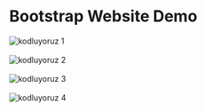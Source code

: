 # Bootstrap Website Demo
![kodluyoruz 1](https://user-images.githubusercontent.com/86846812/180838551-05eb1029-c649-4aec-9298-4d05630f828e.png)<br/><br/>
![kodluyoruz 2](https://user-images.githubusercontent.com/86846812/180838560-ec137764-fb75-48f6-bc1b-56ce9a2bfbe1.png)<br/><br/>
![kodluyoruz 3](https://user-images.githubusercontent.com/86846812/180838565-8c379c26-48de-4bb2-bb74-9b28b2c31ccc.png)<br/><br/>
![kodluyoruz 4](https://user-images.githubusercontent.com/86846812/180838568-6cb561b2-0cdb-4614-91c7-27fa8753174c.png)<br/><br/>
